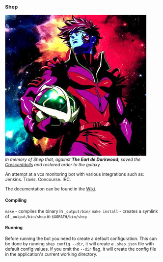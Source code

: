 ### Shep

![alt text](assets/shep.jpg "shep")  
*In memory of Shep that, against **The Earl de Darkwood**, saved the
[Crescentdolls](https://en.wikipedia.org/wiki/Interstella_5555:_The_5tory_of_the_5ecret_5tar_5ystem#Characters)
and restored order to the galaxy.*

An attempt at a vcs monitoring bot with various integrations such as: Jenkins.
Travis. Concourse. IRC.

The documentation can be found in the
[Wiki](https://github.com/PI-Victor/shep/wiki).

#### Compiling
`make` - compiles the binary in `_output/bin/`
`make install` - creates a symlink of `_output/bin/shep` in `$GOPATH/bin/shep`

#### Running

Before running the bot you need to create a default configuration. This can be
done by running `shep config --dir`, it will create a `.shep.json` file with
default config values. If you omit the `--dir` flag, it will create the config
file in the application's current working directory.  

